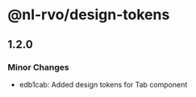 # @nl-rvo/design-tokens

## 1.2.0

### Minor Changes

- edb1cab: Added design tokens for Tab component
